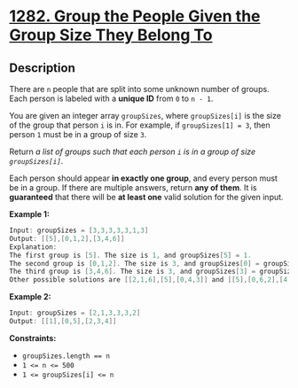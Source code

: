# [1282. Group the People Given the Group Size They Belong To](https://leetcode.com/problems/group-the-people-given-the-group-size-they-belong-to/)

## Description

There are `n` people that are split into some unknown number of groups. 
Each person is labeled with a **unique ID** from `0` to `n - 1`.

You are given an integer array `groupSizes`, where `groupSizes[i]` is the size of the group that person `i` is in. For example, if `groupSizes[1] = 3`, then person `1` must be in a group of size `3`.

Return _a list of groups such that each person `i` is in a group of size `groupSizes[i]`_.

Each person should appear **in exactly one group**, and every person must be in a group. If there are multiple answers, return **any of them**. It is **guaranteed** that there will be **at least one** valid solution for the given input.


**Example 1:**

```go
Input: groupSizes = [3,3,3,3,3,1,3]
Output: [[5],[0,1,2],[3,4,6]]
Explanation: 
The first group is [5]. The size is 1, and groupSizes[5] = 1.
The second group is [0,1,2]. The size is 3, and groupSizes[0] = groupSizes[1] = groupSizes[2] = 3.
The third group is [3,4,6]. The size is 3, and groupSizes[3] = groupSizes[4] = groupSizes[6] = 3.
Other possible solutions are [[2,1,6],[5],[0,4,3]] and [[5],[0,6,2],[4,3,1]].
```

**Example 2:**

```go
Input: groupSizes = [2,1,3,3,3,2]
Output: [[1],[0,5],[2,3,4]]
```

**Constraints:**
* `groupSizes.length == n`
* `1 <= n <= 500`
* `1 <= groupSizes[i] <= n`
